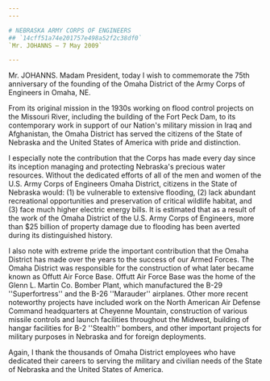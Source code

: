 ```yaml
---
---

# NEBRASKA ARMY CORPS OF ENGINEERS
## `14cff51a74e201757e498a52f2c38df0`
`Mr. JOHANNS — 7 May 2009`

---
```


 Mr. JOHANNS. Madam President, today I wish to commemorate the 
75th anniversary of the founding of the Omaha District of the Army 
Corps of Engineers in Omaha, NE.

From its original mission in the 1930s working on flood control 
projects on the Missouri River, including the building of the Fort Peck 
Dam, to its contemporary work in support of our Nation's military 
mission in Iraq and Afghanistan, the Omaha District has served the 
citizens of the State of Nebraska and the United States of America with 
pride and distinction.

I especially note the contribution that the Corps has made every day 
since its inception managing and protecting Nebraska's precious water 
resources. Without the dedicated efforts of all of the men and women of 
the U.S. Army Corps of Engineers Omaha District, citizens in the State 
of Nebraska would: (1) be vulnerable to extensive flooding, (2) lack 
abundant recreational opportunities and preservation of critical 
wildlife habitat, and (3) face much higher electric energy bills. It is 
estimated that as a result of the work of the Omaha District of the 
U.S. Army Corps of Engineers, more than $25 billion of property damage 
due to flooding has been averted during its distinguished history.

I also note with extreme pride the important contribution that the 
Omaha District has made over the years to the success of our Armed 
Forces. The Omaha District was responsible for the construction of what 
later became known as Offutt Air Force Base. Offutt Air Force Base was 
the home of the Glenn L. Martin Co. Bomber Plant, which manufactured 
the B-29 ''Superfortress'' and the B-26 ''Marauder'' airplanes. Other 
more recent noteworthy projects have included work on the North 
American Air Defense Command headquarters at Cheyenne Mountain, 
construction of various missile controls and launch facilities 
throughout the Midwest, building of hangar facilities for B-2 
''Stealth'' bombers, and other important projects for military purposes 
in Nebraska and for foreign deployments.

Again, I thank the thousands of Omaha District employees who have 
dedicated their careers to serving the military and civilian needs of 
the State of Nebraska and the United States of America.
